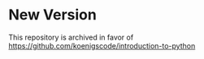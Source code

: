 # New Version
This repository is archived in favor of https://github.com/koenigscode/introduction-to-python
